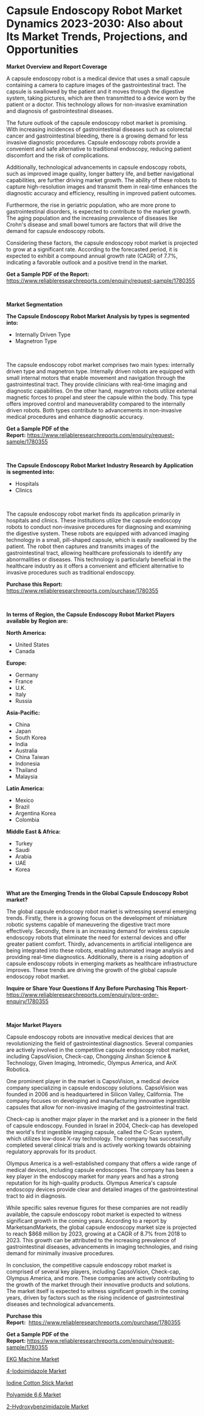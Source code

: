 <p><h1>Capsule Endoscopy Robot Market Dynamics 2023-2030: Also about Its Market Trends, Projections, and Opportunities</h1></p><p><strong>Market Overview and Report Coverage</strong></p>
<p><p>A capsule endoscopy robot is a medical device that uses a small capsule containing a camera to capture images of the gastrointestinal tract. The capsule is swallowed by the patient and it moves through the digestive system, taking pictures, which are then transmitted to a device worn by the patient or a doctor. This technology allows for non-invasive examination and diagnosis of gastrointestinal diseases.</p><p>The future outlook of the capsule endoscopy robot market is promising. With increasing incidences of gastrointestinal diseases such as colorectal cancer and gastrointestinal bleeding, there is a growing demand for less invasive diagnostic procedures. Capsule endoscopy robots provide a convenient and safe alternative to traditional endoscopy, reducing patient discomfort and the risk of complications.</p><p>Additionally, technological advancements in capsule endoscopy robots, such as improved image quality, longer battery life, and better navigational capabilities, are further driving market growth. The ability of these robots to capture high-resolution images and transmit them in real-time enhances the diagnostic accuracy and efficiency, resulting in improved patient outcomes.</p><p>Furthermore, the rise in geriatric population, who are more prone to gastrointestinal disorders, is expected to contribute to the market growth. The aging population and the increasing prevalence of diseases like Crohn's disease and small bowel tumors are factors that will drive the demand for capsule endoscopy robots.</p><p>Considering these factors, the capsule endoscopy robot market is projected to grow at a significant rate. According to the forecasted period, it is expected to exhibit a compound annual growth rate (CAGR) of 7.7%, indicating a favorable outlook and a positive trend in the market.</p></p>
<p><strong>Get a Sample PDF of the Report:</strong> <a href="https://www.reliableresearchreports.com/enquiry/request-sample/1780355">https://www.reliableresearchreports.com/enquiry/request-sample/1780355</a></p>
<p>&nbsp;</p>
<p><strong>Market Segmentation</strong></p>
<p><strong>The Capsule Endoscopy Robot Market Analysis by types is segmented into:</strong></p>
<p><ul><li>Internally Driven Type</li><li>Magnetron Type</li></ul></p>
<p>&nbsp;</p>
<p><p>The capsule endoscopy robot market comprises two main types: internally driven type and magnetron type. Internally driven robots are equipped with small internal motors that enable movement and navigation through the gastrointestinal tract. They provide clinicians with real-time imaging and diagnostic capabilities. On the other hand, magnetron robots utilize external magnetic forces to propel and steer the capsule within the body. This type offers improved control and maneuverability compared to the internally driven robots. Both types contribute to advancements in non-invasive medical procedures and enhance diagnostic accuracy.</p></p>
<p><strong>Get a Sample PDF of the Report:</strong>&nbsp;<a href="https://www.reliableresearchreports.com/enquiry/request-sample/1780355">https://www.reliableresearchreports.com/enquiry/request-sample/1780355</a></p>
<p>&nbsp;</p>
<p><strong>The Capsule Endoscopy Robot Market Industry Research by Application is segmented into:</strong></p>
<p><ul><li>Hospitals</li><li>Clinics</li></ul></p>
<p>&nbsp;</p>
<p><p>The capsule endoscopy robot market finds its application primarily in hospitals and clinics. These institutions utilize the capsule endoscopy robots to conduct non-invasive procedures for diagnosing and examining the digestive system. These robots are equipped with advanced imaging technology in a small, pill-shaped capsule, which is easily swallowed by the patient. The robot then captures and transmits images of the gastrointestinal tract, allowing healthcare professionals to identify any abnormalities or diseases. This technology is particularly beneficial in the healthcare industry as it offers a convenient and efficient alternative to invasive procedures such as traditional endoscopy.</p></p>
<p><strong>Purchase this Report:</strong>&nbsp; <a href="https://www.reliableresearchreports.com/purchase/1780355">https://www.reliableresearchreports.com/purchase/1780355</a></p>
<p>&nbsp;</p>
<p><strong>In terms of Region, the Capsule Endoscopy Robot Market Players available by Region are:</strong></p>
<p>
    <p> <strong> North America: </strong>
        <ul>
            <li>United States</li>
            <li>Canada</li>
        </ul>
        </p> 
    <p> <strong> Europe: </strong>
        <ul>
            <li>Germany</li>
            <li>France</li>
            <li>U.K.</li>
            <li>Italy</li>
            <li>Russia</li>
        </ul>
        </p> 
    <p> <strong> Asia-Pacific: </strong>
        <ul>
            <li>China</li>
            <li>Japan</li>
            <li>South Korea</li>
            <li>India</li>
            <li>Australia</li>
            <li>China Taiwan</li>
            <li>Indonesia</li>
            <li>Thailand</li>
            <li>Malaysia</li>
        </ul>
        </p> 
    <p> <strong> Latin America: </strong>
        <ul>
            <li>Mexico</li>
            <li>Brazil</li>
            <li>Argentina Korea</li>
            <li>Colombia</li>
        </ul>
        </p> 
    <p> <strong> Middle East & Africa: </strong>
        <ul>
            <li>Turkey</li>
            <li>Saudi</li>
            <li>Arabia</li>
            <li>UAE</li>
            <li>Korea</li>
        </ul>
    </p>
    </p>
<p>&nbsp;</p>
<p><strong>What are the Emerging Trends in the Global Capsule Endoscopy Robot market?</strong></p>
<p><p>The global capsule endoscopy robot market is witnessing several emerging trends. Firstly, there is a growing focus on the development of miniature robotic systems capable of maneuvering the digestive tract more effectively. Secondly, there is an increasing demand for wireless capsule endoscopy robots that eliminate the need for external devices and offer greater patient comfort. Thirdly, advancements in artificial intelligence are being integrated into these robots, enabling automated image analysis and providing real-time diagnostics. Additionally, there is a rising adoption of capsule endoscopy robots in emerging markets as healthcare infrastructure improves. These trends are driving the growth of the global capsule endoscopy robot market.</p></p>
<p><strong>Inquire or Share Your Questions If Any Before Purchasing This Report</strong>- <a href="https://www.reliableresearchreports.com/enquiry/pre-order-enquiry/1780355">https://www.reliableresearchreports.com/enquiry/pre-order-enquiry/1780355</a></p>
<p>&nbsp;</p>
<p><strong>Major Market Players</strong></p>
<p><p>Capsule endoscopy robots are innovative medical devices that are revolutionizing the field of gastrointestinal diagnostics. Several companies are actively involved in the competitive capsule endoscopy robot market, including CapsoVision, Check-cap, Chongqing Jinshan Science & Technology, Given Imaging, Intromedic, Olympus America, and AnX Robotica. </p><p>One prominent player in the market is CapsoVision, a medical device company specializing in capsule endoscopy solutions. CapsoVision was founded in 2006 and is headquartered in Silicon Valley, California. The company focuses on developing and manufacturing innovative ingestible capsules that allow for non-invasive imaging of the gastrointestinal tract.</p><p>Check-cap is another major player in the market and is a pioneer in the field of capsule endoscopy. Founded in Israel in 2004, Check-cap has developed the world's first ingestible imaging capsule, called the C-Scan system, which utilizes low-dose X-ray technology. The company has successfully completed several clinical trials and is actively working towards obtaining regulatory approvals for its product.</p><p>Olympus America is a well-established company that offers a wide range of medical devices, including capsule endoscopes. The company has been a key player in the endoscopy market for many years and has a strong reputation for its high-quality products. Olympus America's capsule endoscopy devices provide clear and detailed images of the gastrointestinal tract to aid in diagnosis.</p><p>While specific sales revenue figures for these companies are not readily available, the capsule endoscopy robot market is expected to witness significant growth in the coming years. According to a report by MarketsandMarkets, the global capsule endoscopy market size is projected to reach $868 million by 2023, growing at a CAGR of 8.7% from 2018 to 2023. This growth can be attributed to the increasing prevalence of gastrointestinal diseases, advancements in imaging technologies, and rising demand for minimally invasive procedures.</p><p>In conclusion, the competitive capsule endoscopy robot market is comprised of several key players, including CapsoVision, Check-cap, Olympus America, and more. These companies are actively contributing to the growth of the market through their innovative products and solutions. The market itself is expected to witness significant growth in the coming years, driven by factors such as the rising incidence of gastrointestinal diseases and technological advancements.</p></p>
<p><strong>Purchase this Report:</strong>&nbsp;&nbsp;<a href="https://www.reliableresearchreports.com/purchase/1780355">https://www.reliableresearchreports.com/purchase/1780355</a></p>
<p></p>
<p><strong>Get a Sample PDF of the Report:</strong>&nbsp;<a href="https://www.reliableresearchreports.com/enquiry/request-sample/1780355">https://www.reliableresearchreports.com/enquiry/request-sample/1780355</a></p>
<p><p><a href="https://www.linkedin.com/pulse/decoding-ekg-machine-market-deep-dive-latest-trends-segmentation-84qle/">EKG Machine Market</a></p><p><a href="https://github.com/JameTravis/Market-Research-Report-List-2/blob/main/4-iodoimidazole-market.md">4-Iodoimidazole Market</a></p><p><a href="https://www.linkedin.com/pulse/iodine-cotton-stick-market-size-share-amp-trends-analysis-wnwhe/">Iodine Cotton Stick Market</a></p><p><a href="https://medium.com/@candicekoss1946/polyamide-6-6-market-furnishes-information-on-market-share-market-trends-and-market-growth-beacc2e89591">Polyamide 6,6 Market</a></p><p><a href="https://github.com/amonskiyk/Market-Research-Report-List-1/blob/main/2-hydroxybenzimidazole-market.md">2-Hydroxybenzimidazole Market</a></p></p>